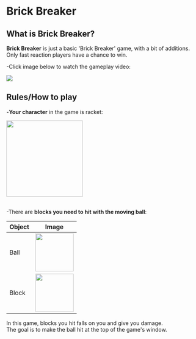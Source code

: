 # Brick Breaker

## What is Brick Breaker?

**Brick Breaker** is just a basic 'Brick Breaker' game, with a bit of additions.
<br/>
Only fast reaction players have a chance to win.

-Click image below to watch the gameplay video:

<a href="https://www.youtube.com/watch?v=-EEZHM7frJ4">
    <img src="http://i3.ytimg.com/vi/-EEZHM7frJ4/hqdefault.jpg">
</a>

## Rules/How to play

-**Your character** in the game is racket:

<img width="200" src="https://raw.githubusercontent.com/idanbachar/brick-breaker-client/master/images/player/racket.png" />
<br/>
<br/>

-There are **blocks you need to hit with the moving ball**:

 | Object | Image |
| ------ | ------ |
| Ball | <img width="100" src="https://raw.githubusercontent.com/idanbachar/brick-breaker-client/master/images/objects/ball.png"> |
| Block | <img width="100" src="https://raw.githubusercontent.com/idanbachar/brick-breaker-client/master/images/objects/block.png"> |

In this game, blocks you hit falls on you and give you damage.
<br/>
The goal is to make the ball hit at the top of the game's window.
